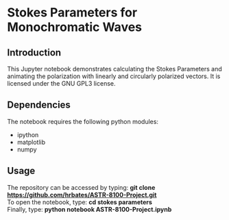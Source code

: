 # Stokes Parameters for Monochromatic Waves

## Introduction
This Jupyter notebook demonstrates calculating the Stokes Parameters and animating the polarization with linearly and circularly polarized vectors. It is licensed under the GNU GPL3 license.

## Dependencies
The notebook requires the following python modules:
- ipython
- matplotlib
- numpy

## Usage
The repository can be accessed by typing:
**git clone https://github.com/hrbates/ASTR-8100-Project.git** <br>
To open the notebook, type:
**cd stokes parameters** <br>
Finally, type:
**python notebook ASTR-8100-Project.ipynb**
